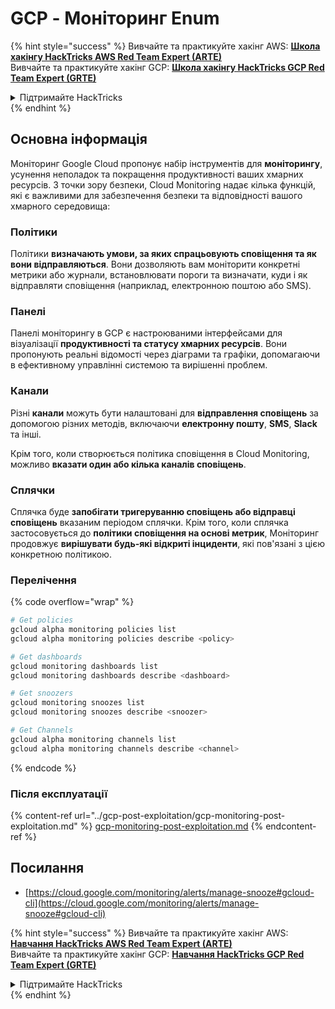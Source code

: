 # GCP - Моніторинг Enum

{% hint style="success" %}
Вивчайте та практикуйте хакінг AWS: <img src="/.gitbook/assets/image.png" alt="" data-size="line">[**Школа хакінгу HackTricks AWS Red Team Expert (ARTE)**](https://training.hacktricks.xyz/courses/arte)<img src="/.gitbook/assets/image.png" alt="" data-size="line">\
Вивчайте та практикуйте хакінг GCP: <img src="/.gitbook/assets/image (2).png" alt="" data-size="line">[**Школа хакінгу HackTricks GCP Red Team Expert (GRTE)**<img src="/.gitbook/assets/image (2).png" alt="" data-size="line">](https://training.hacktricks.xyz/courses/grte)

<details>

<summary>Підтримайте HackTricks</summary>

* Перевірте [**плани підписки**](https://github.com/sponsors/carlospolop)!
* **Приєднуйтесь до** 💬 [**групи Discord**](https://discord.gg/hRep4RUj7f) або [**групи Telegram**](https://t.me/peass) або **слідкуйте** за нами на **Twitter** 🐦 [**@hacktricks\_live**](https://twitter.com/hacktricks\_live)**.**
* **Поширюйте хакінг-прийоми, надсилаючи PR до** [**HackTricks**](https://github.com/carlospolop/hacktricks) та [**HackTricks Cloud**](https://github.com/carlospolop/hacktricks-cloud) репозиторіїв на GitHub.

</details>
{% endhint %}

## Основна інформація

Моніторинг Google Cloud пропонує набір інструментів для **моніторингу**, усунення неполадок та покращення продуктивності ваших хмарних ресурсів. З точки зору безпеки, Cloud Monitoring надає кілька функцій, які є важливими для забезпечення безпеки та відповідності вашого хмарного середовища:

### Політики

Політики **визначають умови, за яких спрацьовують сповіщення та як вони відправляються**. Вони дозволяють вам моніторити конкретні метрики або журнали, встановлювати пороги та визначати, куди і як відправляти сповіщення (наприклад, електронною поштою або SMS).

### Панелі

Панелі моніторингу в GCP є настроюваними інтерфейсами для візуалізації **продуктивності та статусу хмарних ресурсів**. Вони пропонують реальні відомості через діаграми та графіки, допомагаючи в ефективному управлінні системою та вирішенні проблем.

### Канали

Різні **канали** можуть бути налаштовані для **відправлення сповіщень** за допомогою різних методів, включаючи **електронну пошту**, **SMS**, **Slack** та інші.

Крім того, коли створюється політика сповіщення в Cloud Monitoring, можливо **вказати один або кілька каналів сповіщень**.

### Сплячки

Сплячка буде **запобігати тригеруванню сповіщень або відправці сповіщень** вказаним періодом сплячки. Крім того, коли сплячка застосовується до **політики сповіщення на основі метрик**, Моніторинг продовжує **вирішувати будь-які відкриті інциденти**, які пов'язані з цією конкретною політикою.

### Перелічення

{% code overflow="wrap" %}
```bash
# Get policies
gcloud alpha monitoring policies list
gcloud alpha monitoring policies describe <policy>

# Get dashboards
gcloud monitoring dashboards list
gcloud monitoring dashboards describe <dashboard>

# Get snoozers
gcloud monitoring snoozes list
gcloud monitoring snoozes describe <snoozer>

# Get Channels
gcloud alpha monitoring channels list
gcloud alpha monitoring channels describe <channel>
```
{% endcode %}

### Після експлуатації

{% content-ref url="../gcp-post-exploitation/gcp-monitoring-post-exploitation.md" %}
[gcp-monitoring-post-exploitation.md](../gcp-post-exploitation/gcp-monitoring-post-exploitation.md)
{% endcontent-ref %}

## Посилання

* [https://cloud.google.com/monitoring/alerts/manage-snooze#gcloud-cli](https://cloud.google.com/monitoring/alerts/manage-snooze#gcloud-cli)

{% hint style="success" %}
Вивчайте та практикуйте хакінг AWS:<img src="/.gitbook/assets/image.png" alt="" data-size="line">[**Навчання HackTricks AWS Red Team Expert (ARTE)**](https://training.hacktricks.xyz/courses/arte)<img src="/.gitbook/assets/image.png" alt="" data-size="line">\
Вивчайте та практикуйте хакінг GCP: <img src="/.gitbook/assets/image (2).png" alt="" data-size="line">[**Навчання HackTricks GCP Red Team Expert (GRTE)**<img src="/.gitbook/assets/image (2).png" alt="" data-size="line">](https://training.hacktricks.xyz/courses/grte)

<details>

<summary>Підтримайте HackTricks</summary>

* Перевірте [**плани підписки**](https://github.com/sponsors/carlospolop)!
* **Приєднуйтесь до** 💬 [**групи Discord**](https://discord.gg/hRep4RUj7f) або [**групи telegram**](https://t.me/peass) або **слідкуйте** за нами на **Twitter** 🐦 [**@hacktricks\_live**](https://twitter.com/hacktricks\_live)**.**
* **Поширюйте хакінг-прийоми, надсилаючи PR до** [**HackTricks**](https://github.com/carlospolop/hacktricks) та [**HackTricks Cloud**](https://github.com/carlospolop/hacktricks-cloud) репозиторіїв на GitHub.

</details>
{% endhint %}
